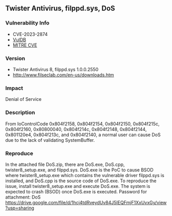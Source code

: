 ## Twister Antivirus, filppd.sys, DoS

### Vulnerability Info
* CVE-2023-2874
* [VulDB](https://vuldb.com/?id.229853)
* [MITRE CVE](https://cve.mitre.org/cgi-bin/cvename.cgi?name=CVE-2023-2874)

### Version
* Twister Antivirus 8, filppd.sys 1.0.0.2550
* http://www.filseclab.com/en-us/downloads.htm

### Impact
Denial of Service

### Description
From IoControlCode 0x804f2158, 0x804f2154, 0x804f2150, 0x804f215c, 0x804f2160, 0x80800040, 0x804f214c, 0x804f2148, 0x804f2144, 0x801120e4, 0x804f213c, and 0x804f2140, a normal user can cause DoS due to the lack of validating SystemBuffer.

### Reproduce
In the attached file DoS.zip, there are DoS.exe, DoS.cpp, twister8_setup.exe, and filppd.sys. DoS.exe is the PoC to cause BSOD where twister8_setup.exe which contains the vulnerable driver filppd.sys is installed, and DoS.cpp is the source code of DoS.exe. To reproduce the issue, install twister8_setup.exe and execute DoS.exe. The system is expected to crash (BSOD) once DoS.exe is executed. Password for attachment: DoS
https://drive.google.com/file/d/1hcj4tdRveydUv84J5IEQFmjF1XxUvxGy/view?usp=sharing